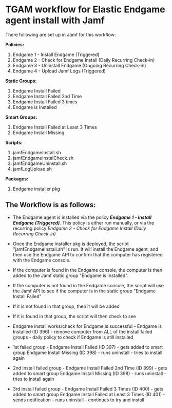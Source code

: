 # TGAM workflow for Elastic Endgame agent install with Jamf

There following are set up in Jamf for this workflow:

**Policies:**
  1. Endgame 1 - Install Endgame (Triggered)
  2. Endgame 2 - Check for Endgame Install (Daily Recurring Check-in)
  3. Endgame 3 - Uninstall Endgame (Ongoing Recurring Check-in)
  4. Endgame 4 - Upload Jamf Logs (Triggered)

**Static Groups:**
  1. Endgame Install Failed
  2. Endgame Install Failed 2nd Time
  3. Endgame Install Failed 3 times
  4. Endgame is Installed

**Smart Groups:**
  1. Endgame Install Failed at Least 3 Times
  2. Endgame Install Missing

**Scripts:**
  1. jamfEndgameInstall.sh
  2. jamfEndgameInstalCheck.sh
  3. jamfEndgameUninstall.sh
  4. jamfLogUpload.sh

**Packages:**
  1. Endgame installer pkg

## **The Workflow is as follows:**
   - The Endgame agent is installed via the policy ***Endgame 1 - Install Endgame (Triggered)***. This policy is either run manually, or via the recurring policy    *Endgame 2 - Check for Endgame Install (Daily Recurring Check-in)*
   - Once the Endgame installer pkg is deployed, the script "jamfEndgameInstall.sh" is run. It will install the Endgame agent, and then use the Endgame API to      confirm that the computer has registered with the Endgame console.
   - If the computer is found in the Endgame console, the computer is then added to the Jamf static group "Endgame is Installed".
   - If the computer is not found in the Endgame console, the script will use the Jamf API to see if the computer is in the static group "Endgame Install Failed"
   - If it is not found in that group, then it will be added
   - If it is found in that group, the script will then check to see 
    
   - Endgame install works/check for Endgame is successful - Endgame is Installed (ID 396) - remove computer from ALL of the
     install failed groups - daily policy to check if Endgame is still installed

   - 1st failed group - Endgame Install Failed (ID 397) - gets added to smart group Endgame Install Missing (ID 398) - runs
     uninstall - tries to install again

   - 2nd install failed group - Endgame Install Failed 2nd Time (ID 399) - gets added to smart group Endgame Install Missing
     (ID 398) - runs uninstall - tries to install again

   - 3rd install failed group - Endgame Install Failed 3 Times (ID 400) - gets added to smart group Endgame Install Failed at
     Least 3 Times (ID 401) - sends notification - runs uninstall - continues to try and install

